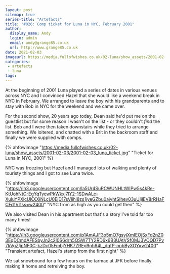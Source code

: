 ```yaml
---
layout: post
sitemap: true
series-title: "Artefacts" 
title: "#026: Comp ticket for Luna in NYC, February 2001"
author:
  display_name: Andy
  login: admin
  email: andy@grange85.co.uk
  url: http://www.grange85.co.uk
date: 2021-02-03
imageurl: https://media.fullofwishes.co.uk/02-luna/show_assets/2001-02-03/2001-02-03_luna_ticket.jpg
categories:
 - artefacts
 - luna
tags:
---
```


At the beginning of 2001 Luna played a series of dates in various venues across NYC and I convinced Hazel that she would like a weekend break in NYC in February. We arranged to leave the boy with his grandparents and to stay with Bob in NYC for the weekend and we came over. 

For the second show, 20 years ago today, Dean said he'd put me on the guestlist but for some reason I wasn't on the list - or they couldn't _find_ the list. Bob and I were then taken downstairs while they tried to arrange something. We loitered, and chatted with a Brit in the backroom staff and finally we were supplied with comps.

<!--more-->


{% ahfowimage "https://media.fullofwishes.co.uk/02-luna/show_assets/2001-02-03/2001-02-03_luna_ticket.jpg" "Ticket for Luna in NYC, 2001" %}

NYC was freezing but Hazel and I managed lots of walking and plenty of touristy things and I got to see Luna twice.

{% ahfowimage "https://lh3.googleusercontent.com/la5Ur4SuRCWUNHLtWIPw5s4kRe-KtUohNtC-EgYqTycwPkWkxj7lY2-1SDwALc-XuluYPXlcUKXXiNLcU0EjD17sVlihl8zs1jyeGZbu0aiyhtSIhev03uUIjlEV8rRHaFCFd1VI1ss=w2400" "NYC from as high as you could get then" %}

We also visited Dean in his apartment but that's a story I've told far too many times!

{% ahfowimage "https://lh3.googleusercontent.com/p1AmAJF3o5mO7gsyjXmIEOjSxFd2nZ03EqDCmdAFESbyJn2c2I0S6drh5QSW7TY2RD6x6B3UAtVSf0MJ3VOQD7Pv7kVgZIjpNF0C-kzDc05FmbjYHK7ZREg9ph64L_dqfP-npbByXOY=w2400" "Transient artefact, Hazel's stamp from the first night" %}

We sat snowbound for a few hours on the tarmac at JFK before finally making it home and retreiving the boy.
